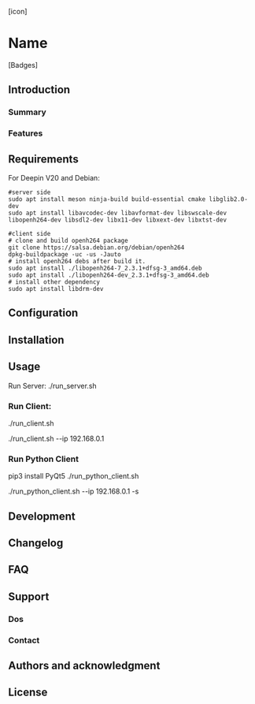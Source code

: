 [icon]

# Name

[Badges]

## Introduction

### Summary

### Features

## Requirements
For Deepin V20 and Debian:
```
#server side
sudo apt install meson ninja-build build-essential cmake libglib2.0-dev
sudo apt install libavcodec-dev libavformat-dev libswscale-dev libopenh264-dev libsdl2-dev libx11-dev libxext-dev libxtst-dev

#client side
# clone and build openh264 package
git clone https://salsa.debian.org/debian/openh264
dpkg-buildpackage -uc -us -Jauto
# install openh264 debs after build it.
sudo apt install ./libopenh264-7_2.3.1+dfsg-3_amd64.deb
sudo apt install ./libopenh264-dev_2.3.1+dfsg-3_amd64.deb
# install other dependency
sudo apt install libdrm-dev
```

## Configuration

## Installation

## Usage
Run Server:
./run_server.sh

### Run Client:
./run_client.sh

./run_client.sh --ip 192.168.0.1
### Run Python Client
pip3 install PyQt5
./run_python_client.sh

./run_python_client.sh --ip 192.168.0.1 -s

## Development

## Changelog

## FAQ

## Support

### Dos

### Contact

## Authors and acknowledgment

## License
